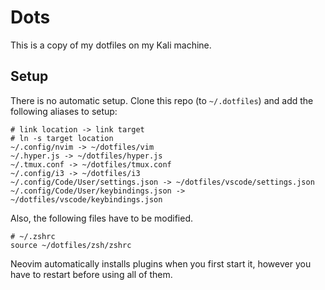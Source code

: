 # Dots

This is a copy of my dotfiles on my Kali machine.

## Setup

There is no automatic setup. Clone this repo (to `~/.dotfiles`) and add the following aliases to setup:

```shell
# link location -> link target
# ln -s target location
~/.config/nvim -> ~/dotfiles/vim
~/.hyper.js -> ~/dotfiles/hyper.js
~/.tmux.conf -> ~/dotfiles/tmux.conf
~/.config/i3 -> ~/dotfiles/i3
~/.config/Code/User/settings.json -> ~/dotfiles/vscode/settings.json
~/.config/Code/User/keybindings.json -> ~/dotfiles/vscode/keybindings.json
```

Also, the following files have to be modified.

```shell
# ~/.zshrc
source ~/dotfiles/zsh/zshrc
```

Neovim automatically installs plugins when you first start it, however you have to restart before using all of them. 
